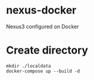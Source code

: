 # nexus-docker
Nexus3 configured on Docker 

# Create directory
```
mkdir ./localdata
docker-compose up --build -d
```
